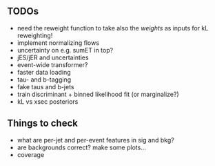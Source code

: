 TODOs
-----
- need the reweight function to take also the _weights_ as inputs for kL
  reweighting!
- implement normalizing flows
- uncertainty on e.g. sumET in top?
- jES/jER and uncertainties
- event-wide transformer?
- faster data loading
- tau- and b-tagging
- fake taus and b-jets
- train discriminant + binned likelihood fit (or marginalize?)
- kL vs xsec posteriors

Things to check
---------------
- what are per-jet and per-event features in sig and bkg?
- are backgrounds correct? make some plots...
- coverage
